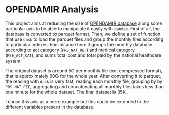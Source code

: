 # OPENDAMIR Analysis


This project aims at reducing the size of [OPENDAMIR database](http://open-data-assurance-maladie.ameli.fr/depenses/index.php)
along some particular axis to be able to manipulate it easily with `pandas`.
First of all, the database is converted to parquet format. 
Then, we define a set of function that use `dask` to load the parquet files
and group the monthly files according to particular indexes.
For instance here it groups the monthly database according to act category (`PRS_NAT_REF`)
and medical category (`PSE_ACT_CAT`), and sums total cost and total 
paid by the national healthcare system. 

The original dataset is around 5G per monthly file (not compressed format), 
that is approximately 60G for the whole year. 
After converting it to parquet, the reading with `dask` is very fast, reading 
each monthly file, grouping by by `PRS_NAT_REF`, aggregating and concatenating
all monthly files takes less than one minute for the whole dataset. 
The final dataset is 35K.
 
 I chose this axis as a mere example but this could be extended to the different
 variables present in the database.  

